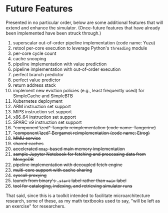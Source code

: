 # Future Features

Presented in no particular order, below are some additional features that will
extend and enhance the simulator. (Once-future features that have already been
implemented have been struck through.)

1. superscalar out-of-order pipeline implementation (code name: Yuzu)
1. retool per-core execution to leverage Python's `threading` module
1. per-core cycle count
1. cache snooping
1. pipeline implementation with value prediction
1. pipeline implementation with out-of-order execution
1. perfect branch predictor
1. perfect value predictor
1. return address stack
1. implement new eviction policies (e.g., least frequently used) for SimpleCache and SimpleBTB
1. Kubernetes deployment
1. ARM instruction set support
1. MIPS instruction set support
1. x86_64 instruction set support
1. SPARC v9 instruction set support
1. ~~"component'ized" Tangelo reimplementation (code name: Tangerine)~~
1. ~~"component'ized" Bergamot reimplementation (code name: Etrog)~~
1. ~~MMU service~~
1. ~~shared caches~~
1. ~~accelerated `mmap`-based main memory implementation~~
1. ~~sample Jupyter Notebook for fetching and processing data from MongoDB~~
1. ~~pipeline implementation with decoupled fetch engine~~
1. ~~multi-core support with cache sharing~~
1. ~~syscall proxying~~
1. ~~launch from binary's `_start` label rather than `main` label~~
1. ~~tool for cataloging, indexing, and retrieving simulator runs~~

That said, since this is a toolkit intended to facilitate microarchitecture
research, some of these, as my math textbooks used to say, "will be left as
an exercise" for researchers.